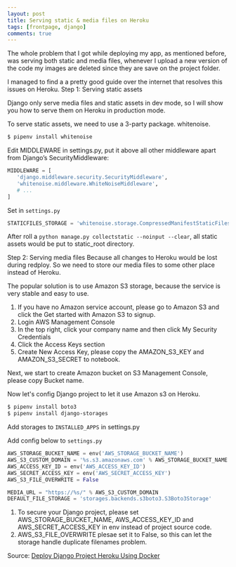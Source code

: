 ```yaml
---
layout: post
title: Serving static & media files on Heroku
tags: [frontpage, django]
comments: true
---
```

The whole problem that I got while deploying my app, as mentioned before, was serving both static and media files, whenever I upload a new version of the code my images are deleted since they are save on the project folder.

I managed to find a a pretty good guide over the internet that resolves this issues on Heroku.
Step 1: Serving static assets

Django only serve media files and static assets in dev mode, so I will show you how to serve them on Heroku in production mode.

To serve static assets, we need to use a 3-party package. whitenoise.
```bash
$ pipenv install whitenoise
```
Edit MIDDLEWARE in settings.py, put it above all other middleware apart from Django’s SecurityMiddleware:
```python
MIDDLEWARE = [
   'django.middleware.security.SecurityMiddleware',
   'whitenoise.middleware.WhiteNoiseMiddleware',
   # ...
]
```
Set in `settings.py`
```python
STATICFILES_STORAGE = 'whitenoise.storage.CompressedManifestStaticFilesStorage' 
```
After roll a `python manage.py collectstatic --noinput --clear`, all static assets would be put to static_root directory.

Step 2: Serving media files
Because all changes to Heroku would be lost during redploy. So we need to store our media files to some other place instead of Heroku.

The popular solution is to use Amazon S3 storage, because the service is very stable and easy to use.
1. If you have no Amazon service account, please go to Amazon S3 and click the Get started with Amazon S3 to signup.
2. Login AWS Management Console
3. In the top right, click your company name and then click My Security Credentials
4. Click the Access Keys section
5. Create New Access Key, please copy the AMAZON_S3_KEY and AMAZON_S3_SECRET to notebook.

Next, we start to create Amazon bucket on S3 Management Console, please copy Bucket name.

Now let's config Django project to let it use Amazon s3 on Heroku.
```bash
$ pipenv install boto3
$ pipenv install django-storages
```
Add storages to `INSTALLED_APPS` in settings.py

Add config below to `settings.py`
```python
AWS_STORAGE_BUCKET_NAME = env('AWS_STORAGE_BUCKET_NAME')
AWS_S3_CUSTOM_DOMAIN = '%s.s3.amazonaws.com' % AWS_STORAGE_BUCKET_NAME
AWS_ACCESS_KEY_ID = env('AWS_ACCESS_KEY_ID')
AWS_SECRET_ACCESS_KEY = env('AWS_SECRET_ACCESS_KEY')
AWS_S3_FILE_OVERWRITE = False

MEDIA_URL = "https://%s/" % AWS_S3_CUSTOM_DOMAIN
DEFAULT_FILE_STORAGE = 'storages.backends.s3boto3.S3Boto3Storage'
```

1. To secure your Django project, please set AWS_STORAGE_BUCKET_NAME, AWS_ACCESS_KEY_ID and AWS_SECRET_ACCESS_KEY in env instead of project source code.
2. AWS_S3_FILE_OVERWRITE plesae set it to False, so this can let the storage handle duplicate filenames problem.

Source: [Deploy Django Project Heroku Using Docker](https://www.accordbox.com/blog/deploy-django-project-heroku-using-docker/)